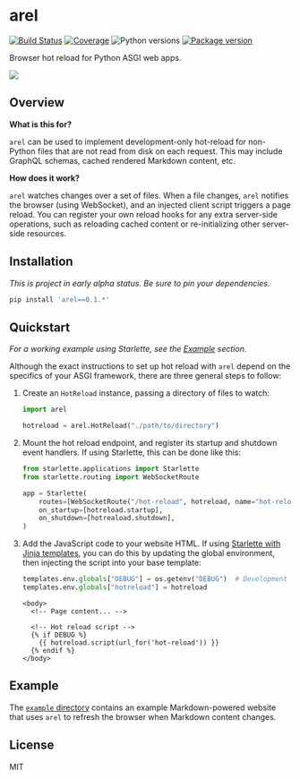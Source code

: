 # arel

[![Build Status](https://dev.azure.com/florimondmanca/public/_apis/build/status/florimondmanca.arel?branchName=master)](https://dev.azure.com/florimondmanca/public/_build/latest?definitionId=6&branchName=master)
[![Coverage](https://codecov.io/gh/florimondmanca/arel/branch/master/graph/badge.svg)](https://codecov.io/gh/florimondmanca/arel)
![Python versions](https://img.shields.io/pypi/pyversions/arel.svg)
[![Package version](https://badge.fury.io/py/arel.svg)](https://pypi.org/project/arel)

Browser hot reload for Python ASGI web apps.

![](https://media.githubusercontent.com/media/florimondmanca/arel/master/docs/demo.gif)

## Overview

**What is this for?**

`arel` can be used to implement development-only hot-reload for non-Python files that are not read from disk on each request. This may include GraphQL schemas, cached rendered Markdown content, etc.

**How does it work?**

`arel` watches changes over a set of files. When a file changes, `arel` notifies the browser (using WebSocket), and an injected client script triggers a page reload. You can register your own reload hooks for any extra server-side operations, such as reloading cached content or re-initializing other server-side resources.

## Installation

_This is project in early alpha status. Be sure to pin your dependencies._

```bash
pip install 'arel==0.1.*'
```

## Quickstart

_For a working example using Starlette, see the [Example](#example) section._

Although the exact instructions to set up hot reload with `arel` depend on the specifics of your ASGI framework, there are three general steps to follow:

1. Create an `HotReload` instance, passing a directory of files to watch:

   ```python
   import arel

   hotreload = arel.HotReload("./path/to/directory")
   ```

2. Mount the hot reload endpoint, and register its startup and shutdown event handlers. If using Starlette, this can be done like this:

   ```python
   from starlette.applications import Starlette
   from starlette.routing import WebSocketRoute

   app = Starlette(
       routes=[WebSocketRoute("/hot-reload", hotreload, name="hot-reload")],
       on_startup=[hotreload.startup],
       on_shutdown=[hotreaload.shutdown],
   )
   ```

3. Add the JavaScript code to your website HTML. If using [Starlette with Jinja templates](https://www.starlette.io/templates/), you can do this by updating the global environment, then injecting the script into your base template:

   ```python
   templates.env.globals["DEBUG"] = os.getenv("DEBUG")  # Development flag.
   templates.env.globals["hotreload"] = hotreload
   ```

   ```jinja
   <body>
     <!-- Page content... -->

     <!-- Hot reload script -->
     {% if DEBUG %}
       {{ hotreload.script(url_for('hot-reload')) }}
     {% endif %}
   </body>
   ```

## Example

The [`example` directory](https://github.com/florimondmanca/arel/tree/master/example) contains an example Markdown-powered website that uses `arel` to refresh the browser when Markdown content changes.

## License

MIT
